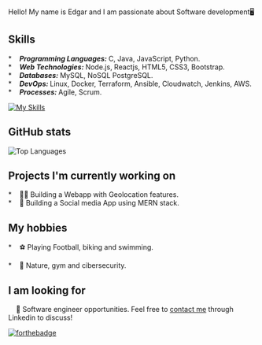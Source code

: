 Hello! My name is Edgar and I am passionate about Software development🖥️

## Skills
*&nbsp;&nbsp;&nbsp;&nbsp;<b><i>Programming Languages: </i></b>
C, Java, JavaScript, Python. <br />
*&nbsp;&nbsp;&nbsp;&nbsp;<b><i>Web Technologies: </i></b> 
Node.js, Reactjs, HTML5, CSS3, Bootstrap. <br />
*&nbsp;&nbsp;&nbsp;&nbsp;<b><i>Databases: </i></b> 
MySQL, NoSQL PostgreSQL. <br />
*&nbsp;&nbsp;&nbsp;&nbsp;<b><i>DevOps: </i></b> 
Linux, Docker, Terraform, Ansible, Cloudwatch, Jenkins, AWS. <br />
*&nbsp;&nbsp;&nbsp;&nbsp;<b><i>Processes: </i></b>
Agile, Scrum. <br />

[![My Skills](https://skillicons.dev/icons?i=js,html,css,git,react,terraform,vscode,java,jest,c)](https://skillicons.dev)
## GitHub stats
![Top Languages](https://github-readme-stats.vercel.app/api/top-langs?username=Edgar1001&show_icons=true&locale=en&layout=compact&theme=chartreuse-dark)

## Projects I'm currently working on
*&nbsp;&nbsp;&nbsp;&nbsp;👨‍💻 Building a Webapp with Geolocation features. <br />
*&nbsp;&nbsp;&nbsp;&nbsp;🔏 Building a Social media App using MERN stack. <br />

## My hobbies
*&nbsp;&nbsp;&nbsp;&nbsp;⚽ Playing Football, biking and swimming.

*&nbsp;&nbsp;&nbsp;&nbsp;📖 Nature, gym and cibersecurity.

## I am looking for
&nbsp;&nbsp;&nbsp;&nbsp;🏢 Software engineer opportunities. Feel free to [contact me](https://www.linkedin.com/in/edgar-rosende-764aa978) through Linkedin to discuss! 

[![forthebadge](https://img.shields.io/badge/linkedin-follow%20me-%230077B5.svg?&style=for-the-badge&logo=linkedin)](https://www.linkedin.com/in/edgar-rosende-764aa978)

<!--
**mhjony/mhjony** is a ✨ _special_ ✨ repository because its `README.md` (this file) appears on your GitHub profile.

Here are some ideas to get you started:

- 🔭 I’m currently working on ...
- 🌱 I’m currently learning ...
- 👯 I’m looking to collaborate on ...
- 🤔 I’m looking for help with ...
- 💬 Ask me about ...
- 📫 How to reach me: ...
- 😄 Pronouns: ...
- ⚡ Fun fact: ...
-->
